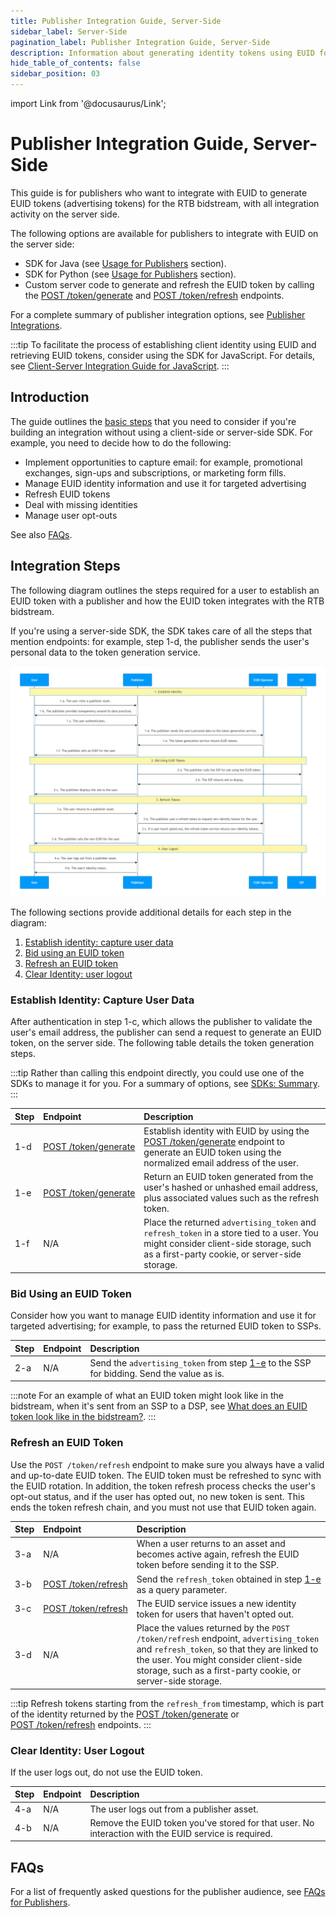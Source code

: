 ```yaml
---
title: Publisher Integration Guide, Server-Side
sidebar_label: Server-Side
pagination_label: Publisher Integration Guide, Server-Side
description: Information about generating identity tokens using EUID for the RTB bidstream, with all integration activity on the server side.
hide_table_of_contents: false
sidebar_position: 03
---
```


import Link from '@docusaurus/Link';

# Publisher Integration Guide, Server-Side

This guide is for publishers who want to integrate with EUID to generate <Link href="../ref-info/glossary-uid#gl-euid-token">EUID tokens</Link> (advertising tokens) for the RTB <Link href="../ref-info/glossary-uid#gl-bidstream">bidstream</Link>, with all integration activity on the server side.

The following options are available for publishers to integrate with EUID on the server side:

- SDK for Java (see [Usage for Publishers](../sdks/sdk-ref-java.md#usage-for-publishers) section).
- SDK for Python (see [Usage for Publishers](../sdks/sdk-ref-python.md#usage-for-publishers) section).
- Custom server code to generate and refresh the EUID token by calling the [POST&nbsp;/token/generate](../endpoints/post-token-generate.md) and [POST&nbsp;/token/refresh](../endpoints/post-token-refresh.md) endpoints.

For a complete summary of publisher integration options, see [Publisher Integrations](summary-guides.md#publisher-integrations).

:::tip
To facilitate the process of establishing client identity using EUID and retrieving EUID tokens, consider using the SDK for JavaScript. For details, see [Client-Server Integration Guide for JavaScript](integration-javascript-client-server.md).
:::

## Introduction

The guide outlines the [basic steps](#integration-steps) that you need to consider if you're building an integration without using a client-side or server-side SDK. For example, you need to decide how to do the following:

- Implement opportunities to capture email: for example, promotional exchanges, sign-ups and subscriptions, or marketing form fills.
- Manage EUID identity information and use it for targeted advertising
- Refresh EUID tokens
- Deal with missing identities
- Manage user opt-outs

See also [FAQs](#faqs).

## Integration Steps

The following diagram outlines the steps required for a user to establish an EUID token with a publisher and how the EUID token integrates with the RTB bidstream.

If you're using a server-side SDK, the SDK takes care of all the steps that mention endpoints: for example, step 1-d, the publisher sends the user's personal data to the token generation service.
 
![Publisher Flow](images/integration-publisher-server-side-mermaid.png)

<!-- diagram source: resource/integration-publisher-server-side-mermaid.md.bak -->

The following sections provide additional details for each step in the diagram:
 
1. [Establish identity: capture user data](#establish-identity-capture-user-data)
2. [Bid using an EUID token](#bid-using-an-euid-token)
3. [Refresh an EUID token](#refresh-an-euid-token)
4. [Clear Identity: user logout](#clear-identity-user-logout)

### Establish Identity: Capture User Data

After authentication in step 1-c, which allows the publisher to validate the user's email address, the publisher can send a request to generate an EUID token, on the server side. The following table details the token generation steps.

:::tip
Rather than calling this endpoint directly, you could use one of the SDKs to manage it for you. For a summary of options, see [SDKs: Summary](../sdks/summary-sdks.md).
:::

| Step | Endpoint | Description |
| :--- | :--- | :--- |
| 1-d | [POST&nbsp;/token/generate](../endpoints/post-token-generate.md) | Establish identity with EUID by using the [POST&nbsp;/token/generate](../endpoints/post-token-generate.md) endpoint to generate an EUID token using the normalized email address of the user. |
| 1-e | [POST&nbsp;/token/generate](../endpoints/post-token-generate.md) | Return an EUID token generated from the user's hashed or unhashed email address, plus associated values such as the refresh token. |
| 1-f | N/A | Place the returned `advertising_token` and `refresh_token` in a store tied to a user. You might consider client-side storage, such as a first-party cookie, or server-side storage. |

### Bid Using an EUID Token

Consider how you want to manage EUID identity information and use it for targeted advertising; for example, to pass the returned EUID token to SSPs.

| Step | Endpoint | Description |
| :--- | :--- | :--- |
| 2-a | N/A| Send the `advertising_token` from step [1-e](#establish-identity-capture-user-data) to the SSP for bidding. Send the value as is. |

:::note
For an example of what an EUID token might look like in the bidstream, when it's sent from an SSP to a DSP, see [What does an EUID token look like in the bidstream?](../getting-started/gs-faqs.md#what-does-an-euid-token-look-like-in-the-bidstream).
:::

### Refresh an EUID Token

Use the `POST /token/refresh` endpoint to make sure you always have a valid and up-to-date EUID token. The EUID token must be refreshed to sync with the EUID rotation. In addition, the token refresh process checks the user's opt-out status, and if the user has opted out, no new token is sent. This ends the token refresh chain, and you must not use that EUID token again.

| Step | Endpoint | Description |
| :--- | :--- | :--- |
| 3-a |N/A | When a user returns to an asset and becomes active again, refresh the EUID token before sending it to the SSP. | 
| 3-b | [POST&nbsp;/token/refresh](../endpoints/post-token-refresh.md)  | Send the `refresh_token` obtained in step [1-e](#establish-identity-capture-user-data) as a query parameter. |
| 3-c | [POST&nbsp;/token/refresh](../endpoints/post-token-refresh.md) | The EUID service issues a new identity token for users that haven't opted out. |
| 3-d | N/A| Place the values returned by the `POST /token/refresh` endpoint, `advertising_token` and `refresh_token`, so that they are linked to the user. You might consider client-side storage, such as a first-party cookie, or server-side storage. |

:::tip
Refresh tokens starting from the `refresh_from` timestamp, which is part of the identity returned by the [POST&nbsp;/token/generate](../endpoints/post-token-generate.md) or [POST&nbsp;/token/refresh](../endpoints/post-token-refresh.md) endpoints.
:::

### Clear Identity: User Logout

If the user logs out, do not use the EUID token.

| Step | Endpoint | Description |
| :--- | :--- | :--- |
| 4-a | N/A | The user logs out from a publisher asset. |
| 4-b | N/A | Remove the EUID token you've stored for that user. No interaction with the EUID service is required. |

## FAQs

For a list of frequently asked questions for the publisher audience, see [FAQs for Publishers](../getting-started/gs-faqs.md#faqs-for-publishers).
